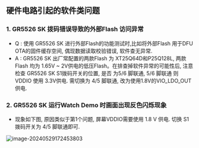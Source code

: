 ## 硬件电路引起的软件类问题



### 1. GR5526 SK 拨码错误导致的外部Flash 访问异常

-   Q : 使用 GR5526 SK 进行外部Flash的功能测试时,比如将外部Flash 用于DFU OTA的固件缓存空间, 偶现数据读取校验错误, 软件查无异常. 
-   A : GR5526 SK 出厂常配置的两款Flash 为 XT25Q64D和P25Q128L, 两款Flash 均为 1.65V ~ 2V供电的低压Flash。在排查掉软件异常的可能性后, 注意检查 GR5526 SK S1拨码开关的位置,  是否 为5/6 脚联通, 5/6 脚联通 则VDDIO 使用 3.3V供电. 需切换为 4/5 脚联通, 改为使用1.8V的VIO_LDO_OUT 供电.



### 2. GR5526 SK 运行Watch Demo 时画面出现反色闪烁现象

-   现象如下图, 原因类似于第1个问题, 屏幕VDDIO需要使用 1.8 V 供电. 切换 S1拨码开关为 4/5 脚联通即可.

![image-20240529172453803](..\..\_images\hardware\watch_demo_issue_1.png) 